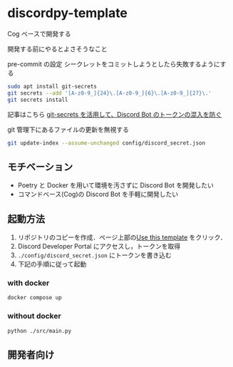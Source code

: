 # discordpy-template

Cog ベースで開発する

開発する前にやるとよさそうなこと

pre-commit の設定
シークレットをコミットしようとしたら失敗するようにする

```bash
sudo apt install git-secrets
git secrets --add '[A-z0-9_]{24}\.[A-z0-9_]{6}\.[A-z0-9_]{27}\.'
git secrets install
```

記事はこちら
[git-secrets を活用して、Discord Bot のトークンの混入を防ぐ](https://zenn.dev/t4t5u0/articles/c89a32165f52dddae258)

git 管理下にあるファイルの更新を無視する

```bash
git update-index --assume-unchanged config/discord_secret.json
```

## モチベーション

- Poetry と Docker を用いて環境を汚さずに Discord Bot を開発したい
- コマンドベース(Cog)の Discord Bot を手軽に開発したい

## 起動方法

1. リポジトリのコピーを作成．ページ上部の[Use this template](https://github.com/t4t5u0/discordpy-template/generate) をクリック．
1. Discord Developer Portal にアクセスし，トークンを取得
1. `./config/discord_secret.json` にトークンを書き込む
1. 下記の手順に従って起動

### with docker

```sh
docker compose up
```

### without docker

```sh
python ./src/main.py
```

## 開発者向け
